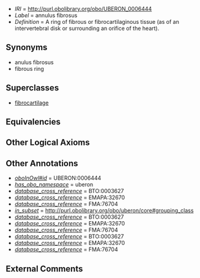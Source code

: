  * *IRI* = http://purl.obolibrary.org/obo/UBERON_0006444
 * *Label* = annulus fibrosus
 * *Definition* = A ring of fibrous or fibrocartilaginous tissue (as of an intervertebral disk or surrounding an orifice of the heart).

## Synonyms

 * anulus fibrosus
 * fibrous ring

## Superclasses

 * [fibrocartilage](../../UBERON/95/UBERON_0001995.md)

## Equivalencies


## Other Logical Axioms


## Other Annotations

 * *[oboInOwl#id](../../id/oboInOwl#id.md)* = UBERON:0006444
 * *[has_obo_namespace](../../ce/oboInOwl#hasOBONamespace.md)* = uberon
 * *[database_cross_reference](../../ef/oboInOwl#hasDbXref.md)* = BTO:0003627
 * *[database_cross_reference](../../ef/oboInOwl#hasDbXref.md)* = EMAPA:32670
 * *[database_cross_reference](../../ef/oboInOwl#hasDbXref.md)* = FMA:76704
 * *[in_subset](../../et/oboInOwl#inSubset.md)* = http://purl.obolibrary.org/obo/uberon/core#grouping_class
 * *[database_cross_reference](../../ef/oboInOwl#hasDbXref.md)* = BTO:0003627
 * *[database_cross_reference](../../ef/oboInOwl#hasDbXref.md)* = EMAPA:32670
 * *[database_cross_reference](../../ef/oboInOwl#hasDbXref.md)* = FMA:76704
 * *[database_cross_reference](../../ef/oboInOwl#hasDbXref.md)* = BTO:0003627
 * *[database_cross_reference](../../ef/oboInOwl#hasDbXref.md)* = EMAPA:32670
 * *[database_cross_reference](../../ef/oboInOwl#hasDbXref.md)* = FMA:76704

## External Comments

